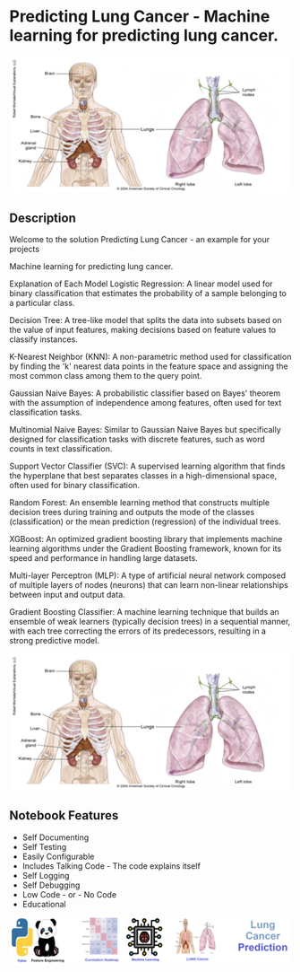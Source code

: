 
# Predicting Lung Cancer - Machine learning for predicting lung cancer.

![Code Logo](code.png)
## Description

Welcome to the solution Predicting Lung Cancer - an example for your projects

Machine learning for predicting lung cancer.
    
Explanation of Each Model
Logistic Regression: A linear model used for binary classification that estimates the probability of a sample belonging to a particular class.

Decision Tree: A tree-like model that splits the data into subsets based on the value of input features, making decisions based on feature values to classify instances.

K-Nearest Neighbor (KNN): A non-parametric method used for classification by finding the 'k' nearest data points in the feature space and assigning the most common class among them to the query point.

Gaussian Naive Bayes: A probabilistic classifier based on Bayes' theorem with the assumption of independence among features, often used for text classification tasks.

Multinomial Naive Bayes: Similar to Gaussian Naive Bayes but specifically designed for classification tasks with discrete features, such as word counts in text classification.

Support Vector Classifier (SVC): A supervised learning algorithm that finds the hyperplane that best separates classes in a high-dimensional space, often used for binary classification.

Random Forest: An ensemble learning method that constructs multiple decision trees during training and outputs the mode of the classes (classification) or the mean prediction (regression) of the individual trees.

XGBoost: An optimized gradient boosting library that implements machine learning algorithms under the Gradient Boosting framework, known for its speed and performance in handling large datasets.

Multi-layer Perceptron (MLP): A type of artificial neural network composed of multiple layers of nodes (neurons) that can learn non-linear relationships between input and output data.

Gradient Boosting Classifier: A machine learning technique that builds an ensemble of weak learners (typically decision trees) in a sequential manner, with each tree correcting the errors of its predecessors, resulting in a strong predictive model.


![Code Logo](sample.png)




## Notebook Features
- Self Documenting 
- Self Testing 
- Easily Configurable
- Includes Talking Code - The code explains itself
- Self Logging 
- Self Debugging 
- Low Code - or - No Code
- Educational 
    
![Code Logo](developer.png)
    